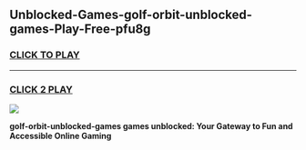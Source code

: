 
## Unblocked-Games-golf-orbit-unblocked-games-Play-Free-pfu8g
<h3>
<a href="https://premium76.site?title=golf-orbit-unblocked-games&ref=15A">CLICK TO PLAY</a></h3>
<hr>

<h3>
<a href="https://premium76.site?title=golf-orbit-unblocked-games&ref=15A">CLICK 2 PLAY</a>
  
</h3>

<a href="https://premium76.site?title=golf-orbit-unblocked-games&ref=15A"><img src="https://clearcache.store/games.png"></a>


**golf-orbit-unblocked-games games unblocked: Your Gateway to Fun and Accessible Online Gaming**
